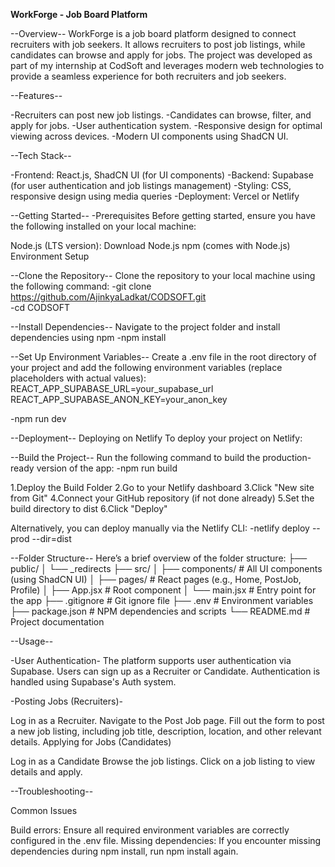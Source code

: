 **WorkForge - Job Board Platform**

--Overview--
WorkForge is a job board platform designed to connect recruiters with job seekers. It allows recruiters to post job listings, while candidates can browse and apply for jobs. The project was developed as part of my internship at CodSoft and leverages modern web technologies to provide a seamless experience for both recruiters and job seekers.

--Features--

-Recruiters can post new job listings.
-Candidates can browse, filter, and apply for jobs.
-User authentication system.
-Responsive design for optimal viewing across devices.
-Modern UI components using ShadCN UI.


--Tech Stack--

-Frontend: React.js, ShadCN UI (for UI components)
-Backend: Supabase (for user authentication and job listings management)
-Styling: CSS, responsive design using media queries
-Deployment: Vercel or Netlify

--Getting Started--
-Prerequisites
Before getting started, ensure you have the following installed on your local machine:

Node.js (LTS version): Download Node.js
npm (comes with Node.js)
Environment Setup

--Clone the Repository--
Clone the repository to your local machine using the following command:
-git clone https://github.com/AjinkyaLadkat/CODSOFT.git  
-cd CODSOFT

--Install Dependencies--
Navigate to the project folder and install dependencies using npm
-npm install

--Set Up Environment Variables--
Create a .env file in the root directory of your project and add the following environment variables (replace placeholders with actual values):
REACT_APP_SUPABASE_URL=your_supabase_url  
REACT_APP_SUPABASE_ANON_KEY=your_anon_key

-npm run dev

--Deployment--
Deploying on Netlify
To deploy your project on Netlify:

--Build the Project--
Run the following command to build the production-ready version of the app:
-npm run build

1.Deploy the Build Folder
2.Go to your Netlify dashboard
3.Click "New site from Git"
4.Connect your GitHub repository (if not done already)
5.Set the build directory to dist
6.Click "Deploy"

Alternatively, you can deploy manually via the Netlify CLI:
-netlify deploy --prod --dir=dist

--Folder Structure--
Here’s a brief overview of the folder structure:
├── public/
│   └── _redirects
├── src/
│   ├── components/    # All UI components (using ShadCN UI)
│   ├── pages/         # React pages (e.g., Home, PostJob, Profile)
│   ├── App.jsx        # Root component
│   └── main.jsx       # Entry point for the app
├── .gitignore         # Git ignore file
├── .env               # Environment variables
├── package.json       # NPM dependencies and scripts
└── README.md          # Project documentation

--Usage--

-User Authentication-
The platform supports user authentication via Supabase.
Users can sign up as a Recruiter or Candidate.
Authentication is handled using Supabase's Auth system.

-Posting Jobs (Recruiters)-

Log in as a Recruiter.
Navigate to the Post Job page.
Fill out the form to post a new job listing, including job title, description, location, and other relevant details.
Applying for Jobs (Candidates)

Log in as a Candidate
Browse the job listings.
Click on a job listing to view details and apply.


--Troubleshooting--

Common Issues

Build errors: Ensure all required environment variables are correctly configured in the .env file.
Missing dependencies: If you encounter missing dependencies during npm install, run npm install again.
